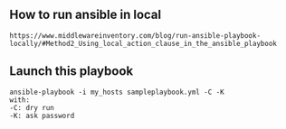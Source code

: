 ## How to run ansible in local

```
https://www.middlewareinventory.com/blog/run-ansible-playbook-locally/#Method2_Using_local_action_clause_in_the_ansible_playbook
```

## Launch this playbook

 
```
ansible-playbook -i my_hosts sampleplaybook.yml -C -K
with:
-C: dry run
-K: ask password
```

